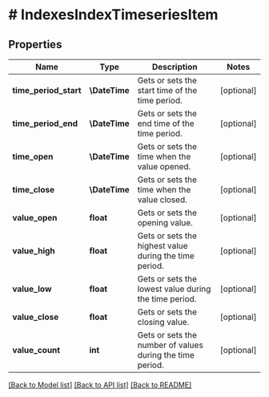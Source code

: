 # # IndexesIndexTimeseriesItem

## Properties

Name | Type | Description | Notes
------------ | ------------- | ------------- | -------------
**time_period_start** | **\DateTime** | Gets or sets the start time of the time period. | [optional]
**time_period_end** | **\DateTime** | Gets or sets the end time of the time period. | [optional]
**time_open** | **\DateTime** | Gets or sets the time when the value opened. | [optional]
**time_close** | **\DateTime** | Gets or sets the time when the value closed. | [optional]
**value_open** | **float** | Gets or sets the opening value. | [optional]
**value_high** | **float** | Gets or sets the highest value during the time period. | [optional]
**value_low** | **float** | Gets or sets the lowest value during the time period. | [optional]
**value_close** | **float** | Gets or sets the closing value. | [optional]
**value_count** | **int** | Gets or sets the number of values during the time period. | [optional]

[[Back to Model list]](../../README.md#models) [[Back to API list]](../../README.md#endpoints) [[Back to README]](../../README.md)
